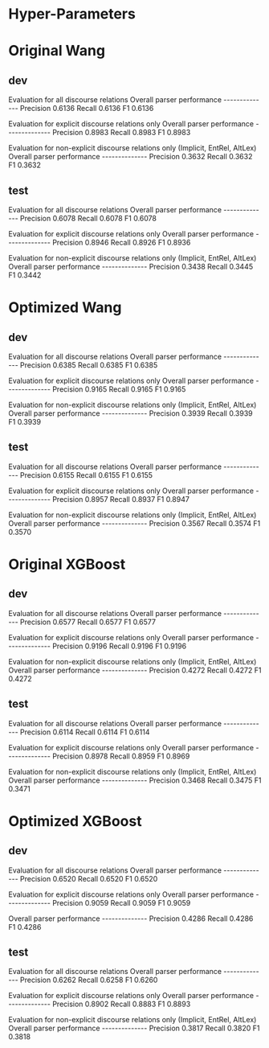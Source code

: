 Hyper-Parameters
================


Original Wang
=============

<!-- C=0.3, loss="hinge", penalty="l1", dual=True,
	multi_class="crammer_singer" -->

dev
---

Evaluation for all discourse relations
Overall parser performance --------------
Precision 0.6136 Recall 0.6136 F1 0.6136

Evaluation for explicit discourse relations only
Overall parser performance --------------
Precision 0.8983 Recall 0.8983 F1 0.8983

Evaluation for non-explicit discourse relations only (Implicit, EntRel, AltLex)
Overall parser performance --------------
Precision 0.3632 Recall 0.3632 F1 0.3632

test
----

Evaluation for all discourse relations
Overall parser performance --------------
Precision 0.6078 Recall 0.6078 F1 0.6078

Evaluation for explicit discourse relations only
Overall parser performance --------------
Precision 0.8946 Recall 0.8926 F1 0.8936

Evaluation for non-explicit discourse relations only (Implicit, EntRel, AltLex)
Overall parser performance --------------
Precision 0.3438 Recall 0.3445 F1 0.3442


Optimized Wang
==============

<!-- implicit: C=0.02, loss="hinge", penalty="l1", dual=True,
	multi_class="crammer_singer" -->
<!-- explicit: C=0.07, loss="hinge", penalty="l1", dual=True,
	multi_class="crammer_singer" -->

dev
---

Evaluation for all discourse relations
Overall parser performance --------------
Precision 0.6385 Recall 0.6385 F1 0.6385

Evaluation for explicit discourse relations only
Overall parser performance --------------
Precision 0.9165 Recall 0.9165 F1 0.9165

Evaluation for non-explicit discourse relations only (Implicit, EntRel, AltLex)
Overall parser performance --------------
Precision 0.3939 Recall 0.3939 F1 0.3939

test
----

Evaluation for all discourse relations
Overall parser performance --------------
Precision 0.6155 Recall 0.6155 F1 0.6155

Evaluation for explicit discourse relations only
Overall parser performance --------------
Precision 0.8957 Recall 0.8937 F1 0.8947

Evaluation for non-explicit discourse relations only (Implicit, EntRel, AltLex)
Overall parser performance --------------
Precision 0.3567 Recall 0.3574 F1 0.3570


Original XGBoost
================

<!-- MAX_DEPTH = 3, NTREES = 300  -->

dev
---

Evaluation for all discourse relations
Overall parser performance --------------
Precision 0.6577 Recall 0.6577 F1 0.6577

Evaluation for explicit discourse relations only
Overall parser performance --------------
Precision 0.9196 Recall 0.9196 F1 0.9196

Evaluation for non-explicit discourse relations only (Implicit, EntRel, AltLex)
Overall parser performance --------------
Precision 0.4272 Recall 0.4272 F1 0.4272

test
----

Evaluation for all discourse relations
Overall parser performance --------------
Precision 0.6114 Recall 0.6114 F1 0.6114

Evaluation for explicit discourse relations only
Overall parser performance --------------
Precision 0.8978 Recall 0.8959 F1 0.8969

Evaluation for non-explicit discourse relations only (Implicit, EntRel, AltLex)
Overall parser performance --------------
Precision 0.3468 Recall 0.3475 F1 0.3471

Optimized XGBoost
=================

<!-- MAX_DEPTH = 9, NTREES = 600  -->

dev
---

Evaluation for all discourse relations
Overall parser performance --------------
Precision 0.6520 Recall 0.6520 F1 0.6520

Evaluation for explicit discourse relations only
Overall parser performance --------------
Precision 0.9059 Recall 0.9059 F1 0.9059

Overall parser performance --------------
Precision 0.4286 Recall 0.4286 F1 0.4286

test
----

Evaluation for all discourse relations
Overall parser performance --------------
Precision 0.6262 Recall 0.6258 F1 0.6260

Evaluation for explicit discourse relations only
Overall parser performance --------------
Precision 0.8902 Recall 0.8883 F1 0.8893

Evaluation for non-explicit discourse relations only (Implicit, EntRel, AltLex)
Overall parser performance --------------
Precision 0.3817 Recall 0.3820 F1 0.3818
